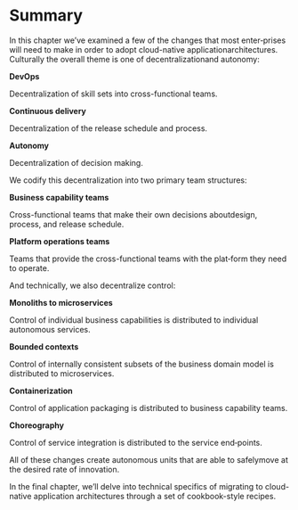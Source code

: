 # Summary

In this chapter we’ve examined a few of the changes that most enter‐prises will need to make in order to adopt cloud-native applicationarchitectures. Culturally the overall theme is one of decentralizationand autonomy:

**DevOps**

Decentralization of skill sets into cross-functional teams.

**Continuous delivery**

Decentralization of the release schedule and process.

**Autonomy**

Decentralization of decision making.

We codify this decentralization into two primary team structures:

**Business capability teams**

Cross-functional teams that make their own decisions aboutdesign, process, and release schedule.

**Platform operations teams**

Teams that provide the cross-functional teams with the plat‐form they need to operate.

And technically, we also decentralize control:

**Monoliths to microservices**

Control of individual business capabilities is distributed to individual autonomous services.

**Bounded contexts**

Control of internally consistent subsets of the business domain model is distributed to microservices.

**Containerization**

Control of application packaging is distributed to business capability teams.

**Choreography**

Control of service integration is distributed to the service end‐points.

All of these changes create autonomous units that are able to safelymove at the desired rate of innovation.

In the final chapter, we’ll delve into technical specifics of migrating to cloud-native application architectures through a set of cookbook-style recipes.